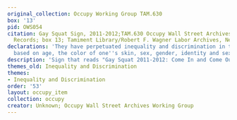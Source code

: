 ```yaml
---
original_collection: Occupy Working Group TAM.630
box: '13'
pid: OWS054
citation: Gay Squat Sign, 2011-2012;TAM.630 Occupy Wall Street Archives Working Group
  Records; box 13; Tamiment Library/Robert F. Wagner Labor Archives, New York University
declarations: 'They have perpetuated inequality and discrimination in the workplace
  based on age, the color of one''s skin, sex, gender, identity and sexual orientation.      '
description: 'Sign that reads "Gay Squat 2011-2012: Come In and Come Out." '
themes_old: Inequality and Discrimination
themes:
- Inequality and Discrimination
order: '53'
layout: occupy_item
collection: occupy
creator: Unknown; Occupy Wall Street Archives Working Group
---
```

